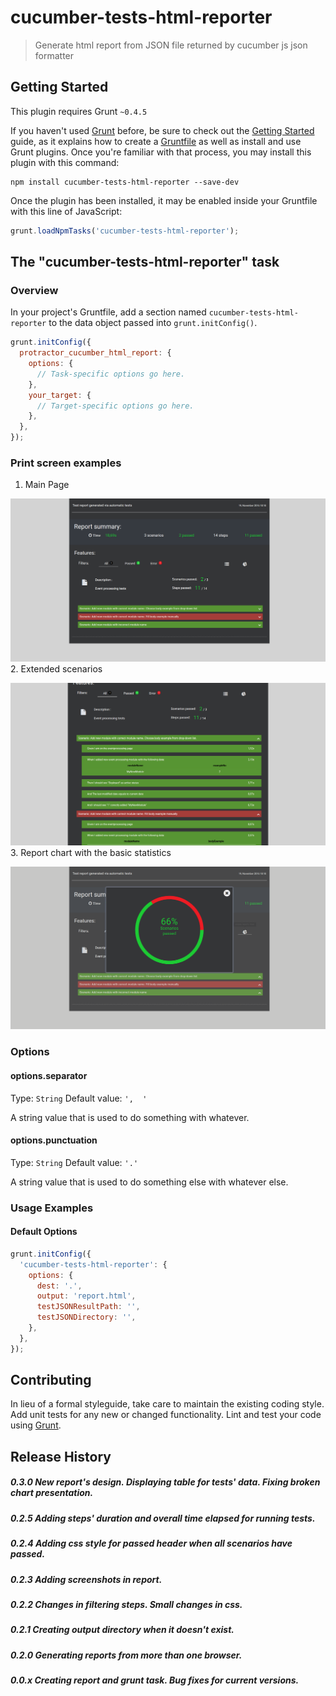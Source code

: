 # cucumber-tests-html-reporter

> Generate html report from JSON file returned by cucumber js json formatter

## Getting Started
This plugin requires Grunt `~0.4.5`

If you haven't used [Grunt](http://gruntjs.com/) before, be sure to check out the [Getting Started](http://gruntjs.com/getting-started) guide, as it explains how to create a [Gruntfile](http://gruntjs.com/sample-gruntfile) as well as install and use Grunt plugins. Once you're familiar with that process, you may install this plugin with this command:

```shell
npm install cucumber-tests-html-reporter --save-dev
```

Once the plugin has been installed, it may be enabled inside your Gruntfile with this line of JavaScript:

```js
grunt.loadNpmTasks('cucumber-tests-html-reporter');
```

## The "cucumber-tests-html-reporter" task

### Overview
In your project's Gruntfile, add a section named `cucumber-tests-html-reporter` to the data object passed into `grunt.initConfig()`.

```js
grunt.initConfig({
  protractor_cucumber_html_report: {
    options: {
      // Task-specific options go here.
    },
    your_target: {
      // Target-specific options go here.
    },
  },
});
```
### Print screen examples
1. Main Page

![mainpage](./printScreens/main.png?raw=true "Main page")
2. Extended scenarios

![mainpage](./printScreens/extendedScenario.png?raw=true "Extended scenario")
3. Report chart with the basic statistics

![mainpage](./printScreens/chart.png?raw=true "Extended scenario")
### Options

#### options.separator
Type: `String`
Default value: `',  '`

A string value that is used to do something with whatever.

#### options.punctuation
Type: `String`
Default value: `'.'`

A string value that is used to do something else with whatever else.

### Usage Examples

#### Default Options

```js
grunt.initConfig({
  'cucumber-tests-html-reporter': {
    options: {
      dest: '.',
      output: 'report.html',
      testJSONResultPath: '',
      testJSONDirectory: '',
    },
  },
});
```

## Contributing
In lieu of a formal styleguide, take care to maintain the existing coding style. Add unit tests for any new or changed functionality. Lint and test your code using [Grunt](http://gruntjs.com/).

## Release History
##### 0.3.0 New report's design. Displaying table for tests' data. Fixing broken chart presentation.
##### 0.2.5 Adding steps' duration and overall time elapsed for running tests.
##### 0.2.4 Adding css style for passed header when all scenarios have passed.
##### 0.2.3 Adding screenshots in report.
##### 0.2.2 Changes in filtering steps. Small changes in css.
##### 0.2.1 Creating output directory when it doesn't exist.
##### 0.2.0 Generating reports from more than one browser. 
##### 0.0.x Creating report and grunt task. Bug fixes for current versions.
